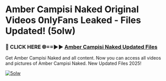 # Amber Campisi Naked Original Videos 0nlyFans Leaked - Files Updated! (5olw)

<h3>🔴 CLICK HERE 🌐==►► <a href="https://tinyurl.com/yckcrads" rel="nofollow">Amber Campisi Naked Updated Files</a></h3>

Get Amber Campisi Naked and all content. Now you can access all videos and pictures of Amber Campisi Naked. New Updated Files 2025!

[![5olw](https://i.imgur.com/hpKpOFt.gif)](https://tinyurl.com/yckcrads)
